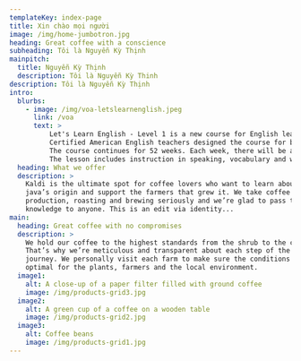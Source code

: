 ```yaml
---
templateKey: index-page
title: Xin chào mọi người
image: /img/home-jumbotron.jpg
heading: Great coffee with a conscience
subheading: Tôi là Nguyễn Kỳ Thịnh
mainpitch:
  title: Nguyễn Kỳ Thịnh
  description: Tôi là Nguyễn Kỳ Thinh
description: Tôi là Nguyễn Kỳ Thịnh
intro:
  blurbs:
    - image: /img/voa-letslearnenglish.jpeg
      link: /voa
      text: >
          Let's Learn English - Level 1 is a new course for English learners.
          Certified American English teachers designed the course for beginners.
          The course continues for 52 weeks. Each week, there will be a new lesson with video showing the lives of young Americans.
          The lesson includes instruction in speaking, vocabulary and writing. There are also printable worksheets, assessments and lesson plans for individual learners and English teachers. 
  heading: What we offer
  description: >
    Kaldi is the ultimate spot for coffee lovers who want to learn about their
    java’s origin and support the farmers that grew it. We take coffee
    production, roasting and brewing seriously and we’re glad to pass that
    knowledge to anyone. This is an edit via identity...
main:
  heading: Great coffee with no compromises
  description: >
    We hold our coffee to the highest standards from the shrub to the cup.
    That’s why we’re meticulous and transparent about each step of the coffee’s
    journey. We personally visit each farm to make sure the conditions are
    optimal for the plants, farmers and the local environment.
  image1:
    alt: A close-up of a paper filter filled with ground coffee
    image: /img/products-grid3.jpg
  image2:
    alt: A green cup of a coffee on a wooden table
    image: /img/products-grid2.jpg
  image3:
    alt: Coffee beans
    image: /img/products-grid1.jpg
---
```

